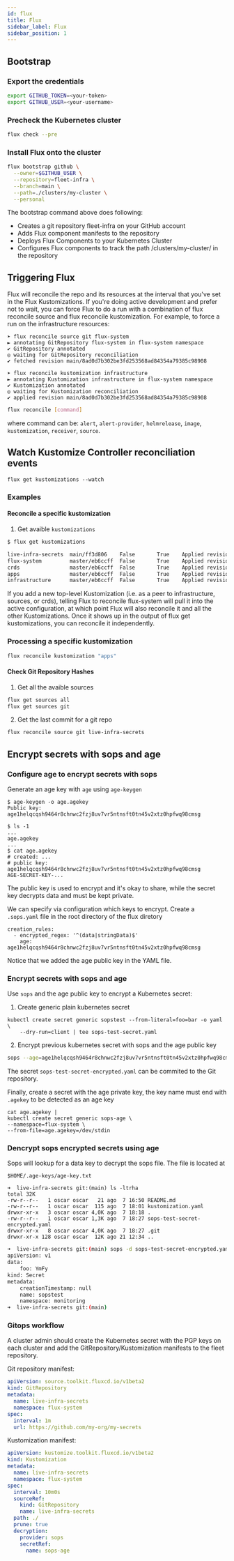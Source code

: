 ```yaml
---
id: flux
title: Flux
sidebar_label: Flux
sidebar_position: 1
---
```


## Bootstrap

### Export the credentials

```bash
export GITHUB_TOKEN=<your-token>
export GITHUB_USER=<your-username>
```

### Precheck the Kubernetes cluster

```bash
flux check --pre
```

### Install Flux onto the cluster

```bash
flux bootstrap github \
  --owner=$GITHUB_USER \
  --repository=fleet-infra \
  --branch=main \
  --path=./clusters/my-cluster \
  --personal
```

The bootstrap command above does following:

+ Creates a git repository fleet-infra on your GitHub account
+ Adds Flux component manifests to the repository
+ Deploys Flux Components to your Kubernetes Cluster
+ Configures Flux components to track the path /clusters/my-cluster/ in the repository


## Triggering Flux

Flux will reconcile the repo and its resources at the interval that you've set in the Flux Kustomizations. If you're doing active development and prefer not to wait, you can force Flux to do a run with a combination of flux reconcile source and flux reconcile kustomization. For example, to force a run on the infrastructure resources:

```
➤ flux reconcile source git flux-system
► annotating GitRepository flux-system in flux-system namespace
✔ GitRepository annotated
◎ waiting for GitRepository reconciliation
✔ fetched revision main/8ad0d7b302be3fd253568ad84354a79385c98908

➤ flux reconcile kustomization infrastructure
► annotating Kustomization infrastructure in flux-system namespace
✔ Kustomization annotated
◎ waiting for Kustomization reconciliation
✔ applied revision main/8ad0d7b302be3fd253568ad84354a79385c98908
```

```bash
flux reconcile [command]
```

where command can be: `alert`, `alert-provider`, `helmrelease`, `image`, `kustomization`, `receiver`, `source`.
        
## Watch Kustomize Controller reconciliation events

```
flux get kustomizations --watch 
```

### Examples

#### Reconcile a specific kustomization

1. Get avaible `kustomizations`

```bash
$ flux get kustomizations

live-infra-secrets	main/ff3d806  	False    	True 	Applied revision: main/ff3d806  	
flux-system       	master/eb6ccff	False    	True 	Applied revision: master/eb6ccff	
crds              	master/eb6ccff	False    	True 	Applied revision: master/eb6ccff	
apps              	master/eb6ccff	False    	True 	Applied revision: master/eb6ccff	
infrastructure    	master/eb6ccff	False    	True 	Applied revision: master/eb6ccff	
```

If you add a new top-level Kustomization (i.e. as a peer to infrastructure, sources, or crds), telling Flux to reconcile flux-system will pull it into the active configuration, at which point Flux will also reconcile it and all the other Kustomizations. Once it shows up in the output of flux get kustomizations, you can reconcile it independently.

### Processing a specific kustomization

```bash
flux reconcile kustomization "apps"
```

#### Check Git Repository Hashes

1. Get all the avaible sources

```bash
flux get sources all
flux get sources git
```

2. Get the last commit for a git repo

```bash
flux reconcile source git live-infra-secrets
```

## Encrypt secrets with sops and age

### Configure age to encrypt secrets with sops

Generate an age key with `age` using `age-keygen`

```
$ age-keygen -o age.agekey
Public key: age1helqcqsh9464r8chnwc2fzj8uv7vr5ntnsft0tn45v2xtz0hpfwq98cmsg
```


```
$ ls -1
...
age.agekey
...
$ cat age.agekey
# created: ...
# public key: age1helqcqsh9464r8chnwc2fzj8uv7vr5ntnsft0tn45v2xtz0hpfwq98cmsg
AGE-SECRET-KEY-...
```

The public key is used to encrypt and it's okay to share, while the secret key decrypts data and must be kept private.

We can specify via configuration which keys to encrypt. Create a `.sops.yaml` file
in the root directory of the flux diretory

```
creation_rules:
  - encrypted_regex: '^(data|stringData)$'
    age: age1helqcqsh9464r8chnwc2fzj8uv7vr5ntnsft0tn45v2xtz0hpfwq98cmsg
```

Notice that we added the age public key in the YAML file. 

### Encrypt secrets with sops and age

Use `sops` and the age public key to encrypt a Kubernetes secret:

1. Create generic plain kubernetes secret

```
kubectl create secret generic sopstest --from-literal=foo=bar -o yaml \
    --dry-run=client | tee sops-test-secret.yaml
```

2. Encrypt previous kubernetes secret with sops and the age public key

```bash
sops --age=age1helqcqsh9464r8chnwc2fzj8uv7vr5ntnsft0tn45v2xtz0hpfwq98cmsg \ -e sops-test-secret.yaml | tee sops-test-secret-encrypted.yaml
```

The secret `sops-test-secret-encrypted.yaml` can be commited to the Git repository.

Finally, create a secret with the age private key, the key name must end with `.agekey` to be detected as an age key

```
cat age.agekey |
kubectl create secret generic sops-age \
--namespace=flux-system \
--from-file=age.agekey=/dev/stdin
```

### Dencrypt sops encrypted secrets using age

Sops will lookup for a data key to decrypt the sops file. The file is located at 

```
$HOME/.age-keys/age-key.txt
```

```
➜  live-infra-secrets git:(main) ls -ltrha
total 32K
-rw-r--r--   1 oscar oscar   21 ago  7 16:50 README.md
-rw-r--r--   1 oscar oscar  115 ago  7 18:01 kustomization.yaml
drwxr-xr-x   3 oscar oscar 4,0K ago  7 18:18 .
-rw-r--r--   1 oscar oscar 1,3K ago  7 18:27 sops-test-secret-encrypted.yaml
drwxr-xr-x   8 oscar oscar 4,0K ago  7 18:27 .git
drwxr-xr-x 128 oscar oscar  12K ago 21 12:34 ..
```

```bash
➜  live-infra-secrets git:(main) sops -d sops-test-secret-encrypted.yaml
apiVersion: v1
data:
    foo: YmFy
kind: Secret
metadata:
    creationTimestamp: null
    name: sopstest
    namespace: monitoring
➜  live-infra-secrets git:(main)
```

### Gitops workflow

A cluster admin should create the Kubernetes secret with the PGP keys on each cluster and add the GitRepository/Kustomization manifests to the fleet repository.

Git repository manifest:

```yaml
apiVersion: source.toolkit.fluxcd.io/v1beta2
kind: GitRepository
metadata:
  name: live-infra-secrets
  namespace: flux-system
spec:
  interval: 1m
  url: https://github.com/my-org/my-secrets
```

Kustomization manifest:

```yaml
apiVersion: kustomize.toolkit.fluxcd.io/v1beta2
kind: Kustomization
metadata:
  name: live-infra-secrets
  namespace: flux-system
spec:
  interval: 10m0s
  sourceRef:
    kind: GitRepository
    name: live-infra-secrets
  path: ./
  prune: true
  decryption:
    provider: sops
    secretRef:
      name: sops-age
```